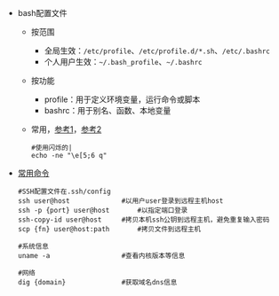 * bash配置文件

  * 按范围
    * 全局生效：`/etc/profile`、`/etc/profile.d/*.sh`、`/etc/.bashrc`
    * 个人用户生效：`~/.bash_profile`、`~/.bashrc`
    
  * 按功能
    * profile：用于定义环境变量，运行命令或脚本
    * bashrc：用于别名、函数、本地变量
    
  * 常用，[参考1](https://gohom.win/2016/03/22/bash-twinkle/)，[参考2](https://zh.wikipedia.org/wiki/ANSI%E8%BD%AC%E4%B9%89%E5%BA%8F%E5%88%97)
    
    ```shell
    #使用闪烁的|
    echo -ne "\e[5;6 q"
    ```
  
* [常用命令](https://github.com/skywind3000/awesome-cheatsheets/blob/master/languages/bash.sh)

  ```shell
  #SSH配置文件在.ssh/config
  ssh user@host				#以用户user登录到远程主机host
  ssh -p {port} user@host		#以指定端口登录
  ssh-copy-id user@host		#拷贝本机ssh公钥到远程主机，避免重复输入密码
  scp {fn} user@host:path		#拷贝文件到远程主机
  
  #系统信息
  uname -a					#查看内核版本等信息
  
  #网络
  dig {domain}				#获取域名dns信息
  ```

  

